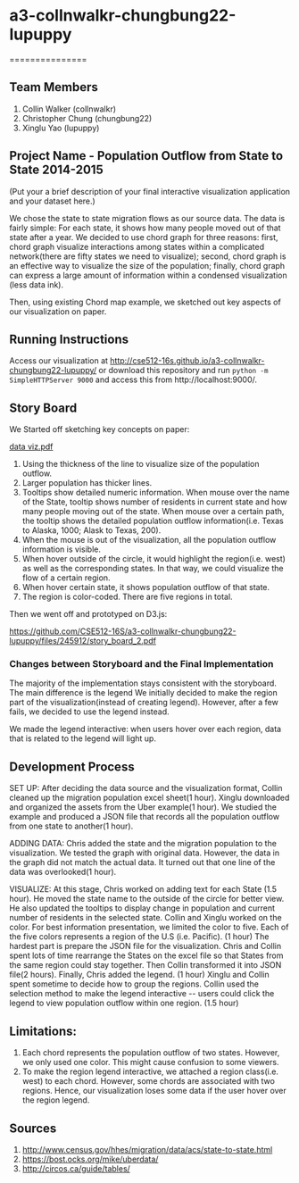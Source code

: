# a3-collnwalkr-chungbung22-lupuppy

===============

## Team Members

1. Collin Walker (collnwalkr)
2. Christopher Chung (chungbung22)
3. Xinglu Yao (lupuppy)

## Project Name - Population Outflow from State to State 2014-2015

(Put your a brief description of your final interactive visualization application and your dataset here.)

We chose the state to state migration flows as our source data. The data is fairly simple: For each state, it shows how many people moved out of that state after a year. We decided to use chord graph for three reasons: first, chord graph visualize interactions among states within a complicated network(there are fifty states we need to visualize); second, chord graph is an effective way to visualize the size of the population; finally, chord graph can express a large amount of information within a condensed visualization (less data ink).  

Then, using existing Chord map example, we sketched out key aspects of our visualization on paper.

## Running Instructions
Access our visualization at http://cse512-16s.github.io/a3-collnwalkr-chungbung22-lupuppy/ or download this repository and run `python -m SimpleHTTPServer 9000` and access this from http://localhost:9000/.

## Story Board

We Started off sketching key concepts on paper:

[data viz.pdf](https://github.com/CSE512-16S/a3-collnwalkr-chungbung22-lupuppy/files/245907/data.viz.pdf)

1. Using the thickness of the line to visualize size of the population outflow. 
2. Larger population has thicker lines.
3. Tooltips show detailed numeric information. When mouse over the name of the State, tooltip shows number of residents in current state and how many people moving out of the state. When mouse over a certain path, the tooltip shows the detailed population outflow information(i.e. Texas to Alaska, 1000; Alask to Texas, 200).
4. When the mouse is out of the visualization, all the population outflow information is visible.
5. When hover outside of the circle, it would highlight the region(i.e. west) as well as the corresponding states. In that way, we could visualize the flow of a certain region. 
6. When hover certain state, it shows population outflow of that state.
7. The region is color-coded. There are five regions in total.

Then we went off and prototyped on D3.js:

https://github.com/CSE512-16S/a3-collnwalkr-chungbung22-lupuppy/files/245912/story_board_2.pdf

### Changes between Storyboard and the Final Implementation

The majority of the implementation stays consistent with the storyboard. The main difference is the legend We initially decided to make the region part of the visualization(instead of creating legend). However, after a few fails, we decided to use the legend instead. 

We made the legend interactive: when users hover over each region, data that is related to the legend will light up.


## Development Process

SET UP: 
After deciding the data source and the visualization format, Collin cleaned up the migration population excel sheet(1 hour). Xinglu downloaded and organized the assets from the Uber example(1 hour). We studied the example and produced a JSON file that records all the population outflow from one state to another(1 hour).

ADDING DATA:
Chris added the state and the migration population to the visualization. 
We tested the graph with original data. However, the data in the graph did not match the actual data. It turned out that one line of the data was overlooked(1 hour).

VISUALIZE:
At this stage, Chris worked on adding text for each State (1.5 hour). He moved the state name to the outside of the circle for better view. He also updated the tooltips to display change in population and current number of residents in the selected state. Collin and Xinglu worked on the color. For best information presentation, we limited the color to five. Each of the five colors represents a region of the U.S (i.e. Pacific). (1 hour)
The hardest part is prepare the JSON file for the visualization. Chris and Collin spent lots of time rearrange the States on the excel file so that States from the same region could stay together. Then Collin transformed it into JSON file(2 hours). 
Finally, Chris added the legend. (1 hour) Xinglu and Collin spent sometime to decide how to group the regions. Collin used the selection method to make the legend interactive -- users could click the legend to view population outflow within one region. (1.5 hour)

## Limitations:
1. Each chord represents the population outflow of two states. However, we only used one color. This might cause confusion to some viewers.
2. To make the region legend interactive, we attached a region class(i.e. west) to each chord. However, some chords are associated with two regions. Hence, our visualization loses some data if the user hover over the region legend.

## Sources

1. http://www.census.gov/hhes/migration/data/acs/state-to-state.html
2. https://bost.ocks.org/mike/uberdata/
3. http://circos.ca/guide/tables/


